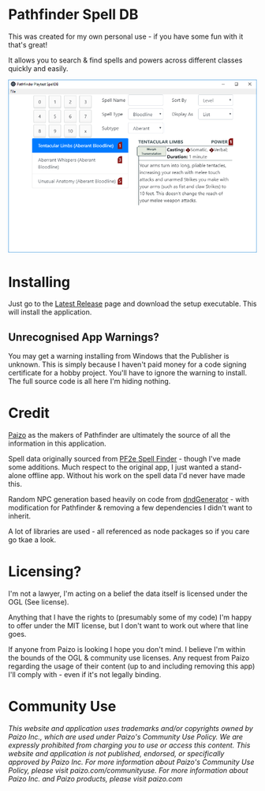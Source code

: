 ﻿
# Pathfinder Spell DB

This was created for my own personal use - if you have some fun with it that's great!

It allows you to search & find spells and powers across different classes quickly and easily.

![Sample Screenshot](https://github.com/fyjham-ts/Pathfinder-SpellDB/raw/master/SampleImage.png)

# Installing

Just go to the [Latest Release](https://github.com/fyjham-ts/Pathfinder-SpellDB/releases/latest) page and download the setup executable. This will install the application.

## Unrecognised App Warnings?

You may get a warning installing from Windows that the Publisher is unknown. This is simply because I haven't paid money for a code signing certificate for a hobby project. You'll have to ignore the warning to install. The full source code is all here I'm hiding nothing.

# Credit
[Paizo](http://www.paizo.com) as the makers of Pathfinder are ultimately the source of all the information in this application.

Spell data originally sourced from [PF2e Spell Finder](https://github.com/spellfinder/spells) - though I've made some additions. Much respect to the original app, I just wanted a stand-alone offline app. Without his work on the spell data I'd never have made this.

Random NPC generation based heavily on code from [dndGenerator](https://github.com/cellule/dndGenerator/) - with modification for Pathfinder & removing a few dependencies I didn't want to inherit.

A lot of libraries are used - all referenced as node packages so if you care go tkae a look.

# Licensing?
I'm not a lawyer, I'm acting on a belief the data itself is licensed under the OGL (See license).

Anything that I have the rights to (presumably some of my code) I'm happy to offer under the MIT license, but I don't want to work out where that line goes.

If anyone from Paizo is looking I hope you don't mind. I believe I'm within the bounds of the OGL & community use licenses. Any request from Paizo regarding the usage of their content (up to and including removing this app) I'll comply with - even if it's not legally binding.

# Community Use
*This website and application uses trademarks and/or copyrights owned by Paizo Inc., which are used under Paizo's Community Use Policy. We are expressly prohibited from charging you to use or access this content. This website and application is not published, endorsed, or specifically approved by Paizo Inc. For more information about Paizo's Community Use Policy, please visit paizo.com/communityuse. For more information about Paizo Inc. and Paizo products, please visit paizo.com*